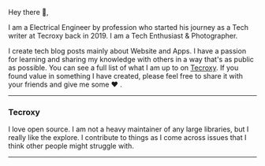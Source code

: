 Hey there 👋,

I am a Electrical Engineer by profession who started his journey as a Tech writer at Tecroxy back in 2019. I am a Tech Enthusiast & Photographer.

I create tech blog posts mainly about Website and Apps.  I have a passion for learning and sharing my knowledge with others in a way that's as public as possible.  You can see a full list of what I am up to on [Tecroxy](tecroxy.com).  If you found value in something I have created, please feel free to share it with your friends and give me some ♥ .

  ---
 
### Tecroxy

I love open source.  I am not a heavy maintainer of any large libraries, but I really like the explore.  I contribute to things as I come across issues that I think other people might struggle with.

 ---

